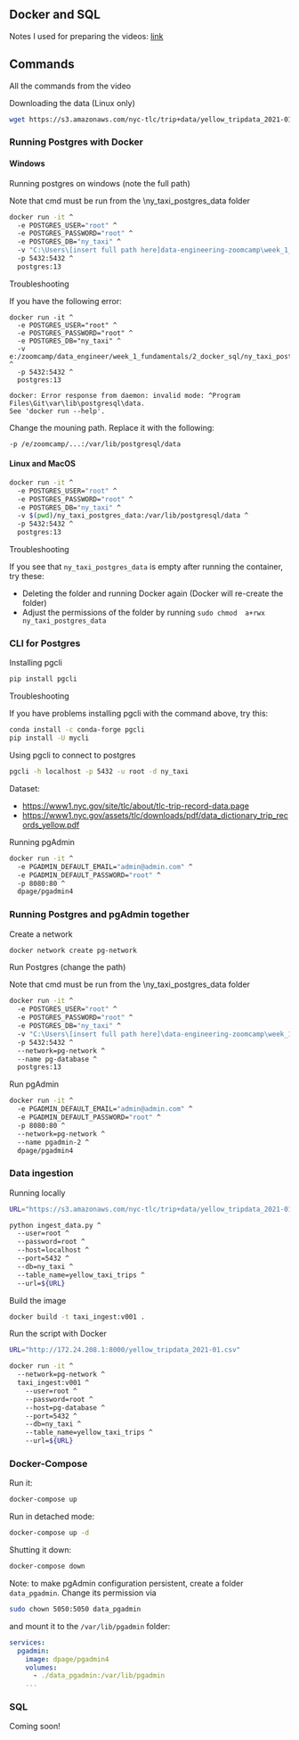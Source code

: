 ## Docker and SQL

Notes I used for preparing the videos: [link](https://docs.google.com/document/d/e/2PACX-1vRJUuGfzgIdbkalPgg2nQ884CnZkCg314T_OBq-_hfcowPxNIA0-z5OtMTDzuzute9VBHMjNYZFTCc1/pub)


## Commands 

All the commands from the video

Downloading the data (Linux only)

```bash
wget https://s3.amazonaws.com/nyc-tlc/trip+data/yellow_tripdata_2021-01.csv
```

### Running Postgres with Docker

#### Windows

Running postgres on windows (note the full path)

Note that cmd must be run from the \ny_taxi_postgres_data folder

```bash
docker run -it ^
  -e POSTGRES_USER="root" ^
  -e POSTGRES_PASSWORD="root" ^
  -e POSTGRES_DB="ny_taxi" ^
  -v "C:\Users\[insert full path here]data-engineering-zoomcamp\week_1_basics_n_setup\2_docker_sql\ny_taxi_postgres_data":/var/lib/postgresql/data ^
  -p 5432:5432 ^
  postgres:13
```

Troubleshooting

If you have the following error:

```
docker run -it ^
  -e POSTGRES_USER="root" ^
  -e POSTGRES_PASSWORD="root" ^
  -e POSTGRES_DB="ny_taxi" ^
  -v e:/zoomcamp/data_engineer/week_1_fundamentals/2_docker_sql/ny_taxi_postgres_data:/var/lib/postgresql/data  ^
  -p 5432:5432 ^
  postgres:13

docker: Error response from daemon: invalid mode: ^Program Files\Git\var\lib\postgresql\data.
See 'docker run --help'.
```

Change the mouning path. Replace it with the following:

```
-p /e/zoomcamp/...:/var/lib/postgresql/data
```

#### Linux and MacOS


```bash
docker run -it ^
  -e POSTGRES_USER="root" ^
  -e POSTGRES_PASSWORD="root" ^
  -e POSTGRES_DB="ny_taxi" ^
  -v $(pwd)/ny_taxi_postgres_data:/var/lib/postgresql/data ^
  -p 5432:5432 ^
  postgres:13
```

Troubleshooting

If you see that `ny_taxi_postgres_data` is empty after running
the container, try these:

* Deleting the folder and running Docker again (Docker will re-create the folder)
* Adjust the permissions of the folder by running `sudo chmod  a+rwx ny_taxi_postgres_data`


### CLI for Postgres

Installing pgcli

```bash
pip install pgcli
```

Troubleshooting

If you have problems installing pgcli with the command above, try this:

```bash
conda install -c conda-forge pgcli
pip install -U mycli
```

Using pgcli to connect to postgres

```bash
pgcli -h localhost -p 5432 -u root -d ny_taxi
```

Dataset:

* https://www1.nyc.gov/site/tlc/about/tlc-trip-record-data.page
* https://www1.nyc.gov/assets/tlc/downloads/pdf/data_dictionary_trip_records_yellow.pdf


Running pgAdmin

```bash
docker run -it ^
  -e PGADMIN_DEFAULT_EMAIL="admin@admin.com" ^
  -e PGADMIN_DEFAULT_PASSWORD="root" ^
  -p 8080:80 ^
  dpage/pgadmin4
```

### Running Postgres and pgAdmin together

Create a network

```bash
docker network create pg-network
```

Run Postgres (change the path)

Note that cmd must be run from the \ny_taxi_postgres_data folder

```bash
docker run -it ^
  -e POSTGRES_USER="root" ^
  -e POSTGRES_PASSWORD="root" ^
  -e POSTGRES_DB="ny_taxi" ^
  -v "C:\Users\[insert full path here]\data-engineering-zoomcamp\week_1_basics_n_setup\2_docker_sql\ny_taxi_postgres_data":/var/lib/postgresql/data ^
  -p 5432:5432 ^
  --network=pg-network ^
  --name pg-database ^
  postgres:13
```

Run pgAdmin

```bash
docker run -it ^
  -e PGADMIN_DEFAULT_EMAIL="admin@admin.com" ^
  -e PGADMIN_DEFAULT_PASSWORD="root" ^
  -p 8080:80 ^
  --network=pg-network ^
  --name pgadmin-2 ^
  dpage/pgadmin4
```


### Data ingestion

Running locally

```bash
URL="https://s3.amazonaws.com/nyc-tlc/trip+data/yellow_tripdata_2021-01.csv"

python ingest_data.py ^
  --user=root ^
  --password=root ^
  --host=localhost ^
  --port=5432 ^
  --db=ny_taxi ^
  --table_name=yellow_taxi_trips ^
  --url=${URL}
```

Build the image

```bash
docker build -t taxi_ingest:v001 .
```

Run the script with Docker

```bash
URL="http://172.24.208.1:8000/yellow_tripdata_2021-01.csv"

docker run -it ^
  --network=pg-network ^
  taxi_ingest:v001 ^
    --user=root ^
    --password=root ^
    --host=pg-database ^
    --port=5432 ^
    --db=ny_taxi ^
    --table_name=yellow_taxi_trips ^
    --url=${URL}
```

### Docker-Compose 

Run it:

```bash
docker-compose up
```

Run in detached mode:

```bash
docker-compose up -d
```

Shutting it down:

```bash
docker-compose down
```

Note: to make pgAdmin configuration persistent, create a folder `data_pgadmin`. Change its permission via

```bash
sudo chown 5050:5050 data_pgadmin
```

and mount it to the `/var/lib/pgadmin` folder:

```yaml
services:
  pgadmin:
    image: dpage/pgadmin4
    volumes:
      - ./data_pgadmin:/var/lib/pgadmin
    ...
```


### SQL 

Coming soon!
